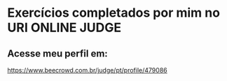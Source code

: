 # Exercícios completados por mim no URI ONLINE JUDGE
## Acesse meu perfil em:
https://www.beecrowd.com.br/judge/pt/profile/479086
